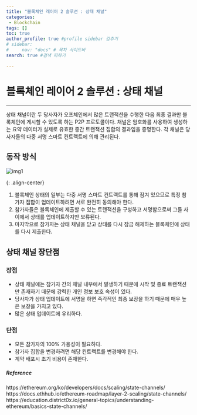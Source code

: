 ```yaml
---
title: "블록체인 레이어 2 솔루션 : 상태 채널"
categories:
 - Blockchain
tags: [] 
toc: true
author_profile: true #profile sidebar 감추기
# sidebar:
#     nav: "docs" # 목차 사이드바
search: true #검색 피하기

---
```


# 블록체인 레이어 2 솔루션 : 상태 채널

---

상태 채널이란 두 당사자가 오프체인에서 많은 트랜잭션을 수행한 다음 최종 결과만 블록체인에 게시할 수 있도록 하는 P2P 프로토콜이다. 채널은 암호화를 사용하여 생성하는 요약 데이터가 실제로 유효한 중간 트랜잭션 집합의 결과임을 증명한다. 각 채널은 당사자들의 다중 서명 스마트 컨트랙트에 의해 관리된다. 



## 동작 방식

![img1](../../images/2022-09-02-statechannel/img1.png)

{: .align-center}

1. 블록체인 상태의 일부는 다중 서명 스마트 컨트랙트를 통해 잠겨 있으므로 특정 참가자 집합이 업데이트하려면 서로 완전히 동의해야 한다.
2. 참가자들은 블록체인에 제출할 수 있는 트랜잭션을 구성하고 서명함으로써 그들 사이에서 상태를 업데이트하지만 보류된다.
3. 마지막으로 참가자는 상태 채널을 닫고 상태를 다시 잠금 해제하는 블록체인에 상태를 다시 제출한다.



## 상태 채널 장단점



### 장점

- 상태 채널에는 참가자 간의 채널 내부에서 발생하기 때문에 시작 및 종료 트랜잭션만 존재하기 때문에 강력한 개인 정보 보호 속성이 있다.
- 당사자가 상태 업데이트에 서명을 하면 즉각적인 최종 보장을 하기 때문에 매우 높은 보장을 가지고 있다.
- 많은 상태 업데이트에 유리하다.



### 단점

- 모든 참가자의 100% 가용성이 필요하다.
- 참가자 집합을 변경하려면 해당 컨트랙트를 변경해야 한다.
- 계약 배포시 초기 비용이 존재한다.



<div class="notice">
  <h5>Reference</h5>
  <a>https://ethereum.org/ko/developers/docs/scaling/state-channels/</a>
  <br>
  <a>https://docs.ethhub.io/ethereum-roadmap/layer-2-scaling/state-channels/</a>
  <br>
  <a>https://education.district0x.io/general-topics/understanding-ethereum/basics-state-channels/</a>
  <br>
</div>


